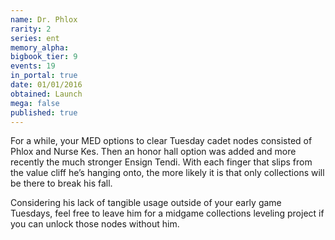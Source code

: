 ```yaml
---
name: Dr. Phlox
rarity: 2
series: ent
memory_alpha:
bigbook_tier: 9
events: 19
in_portal: true
date: 01/01/2016
obtained: Launch
mega: false
published: true
---
```


For a while, your MED options to clear Tuesday cadet nodes consisted of Phlox and Nurse Kes. Then an honor hall option was added and more recently the much stronger Ensign Tendi. With each finger that slips from the value cliff he’s hanging onto, the more likely it is that only collections will be there to break his fall.

Considering his lack of tangible usage outside of your early game Tuesdays, feel free to leave him for a midgame collections leveling project if you can unlock those nodes without him.
